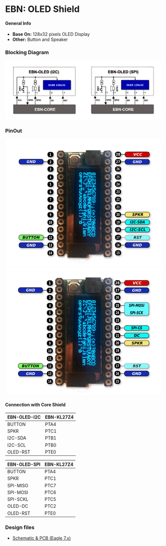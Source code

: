 # EBN: OLED Shield

#### General Info

* **Base On:** 128x32 pixels OLED Display
* **Other:** Button and Speaker


### Blocking Diagram

<p align="center">
  <img src="images/EBN_OLED_V01_BD.png" alt="EBN-OLED Block Diagram"/>
</p>


### PinOut

<p align="center">
  <img src="images/EBN_OLED_V01_I2C_PinOut.png" alt="EBN-OLED I2C PinOut" width="500"/>
  <img src="images/EBN_OLED_V01_SPI_PinOut.png" alt="EBN-OLED SPI PinOut" width="500"/>
</p>


#### Connection with Core Shield

| EBN-OLED-I2C    | EBN-KL27Z4  |
| --------------- | ----------- |
| BUTTON          | PTA4        |
| SPKR            | PTC1        |
| I2C-SDA         | PTB1        |
| I2C-SCL         | PTB0        |
| OLED-RST        | PTE0        |

| EBN-OLED-SPI    | EBN-KL27Z4  |
| --------------- | ----------- |
| BUTTON          | PTA4        |
| SPKR            | PTC1        |
| SPI-MISO        | PTC7        |
| SPI-MOSI        | PTC6        |
| SPI-SCKL        | PTC5        |
| OLED-DC         | PTC2        |
| OLED-RST        | PTE0        |

### Design files

 * [Schematic & PCB (Eagle 7.x)](eagle)